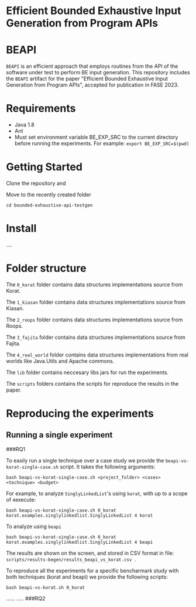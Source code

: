 # Efficient Bounded Exhaustive Input Generation from Program APIs
# BEAPI

`BEAPI` is an efficient approach that employs routines from the API of the software under test to perform BE input generation. This repository includes the `BEAPI` artifact for the paper "Efficient Bounded Exhaustive Input Generation from Program APIs", accepted for publication in FASE 2023.

# Requirements

- Java 1.8
- Ant
- Must set environment variable BE_EXP_SRC to the current directory before running the experiments. For example: 
```export BE_EXP_SRC=$(pwd)```

# Getting Started

Clone the repository and

Move to the recently created folder
```
cd bounded-exhaustive-api-testgen
```

# Install

....

# Folder structure

The `0_korat` folder contains data structures implementations source from Korat.

The `1_kiasan` folder contains data structures implementations source from Kiasan.

The `2_roops` folder contains data structures implementations source from Roops.

The `3_fajita` folder contains data structures implementations source from Fajita.

The `4_real_world` folder contains data structures implementations from real worlds like Java.Utils and Apache commons.


The `lib` folder contains neccesary libs jars for run the experiments.

The `scripts` folders contains the scripts for reproduce the results in the paper.


# Reproducing the experiments

## Running a single experiment

###RQ1

To easily run a single technique over a case study we provide the `beapi-vs-korat-single-case.sh` script. It takes the following arguments:
```
bash beapi-vs-korat-single-case.sh <project_folder> <cases> <technique> <budget>
```

For example, to analyze `SinglyLinkedList`'s using `korat`, with up to a scope of `4`execute: 
```
bash beapi-vs-korat-single-case.sh 0_korat korat.examples.singlylinkedlist.SinglyLinkedList 4 korat
```
To analyze using `beapi`
```
bash beapi-vs-korat-single-case.sh 0_korat korat.examples.singlylinkedlist.SinglyLinkedList 4 beapi
```

The results are shown on the screen, and stored in CSV format in file: ```scripts/results-begen/results_beapi_vs_korat.csv ```.

To reproduce all the experiments for a specific bencharmark study with both techniques (korat and beapi) we provide the following scripts: 

```
bash beapi-vs-korat.sh 0_korat
```

......
.....
###RQ2

